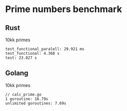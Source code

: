 # Prime numbers benchmark

## Rust

10kk primes
```
test_functional_paralell: 29.921 ms
test_functional: 4.368 s
test: 23.827 s
```

## Golang

10kk primes
```
// calc_prime.go
1 goroutine: 16.79s
unlimited goroutines: 7.69s
```